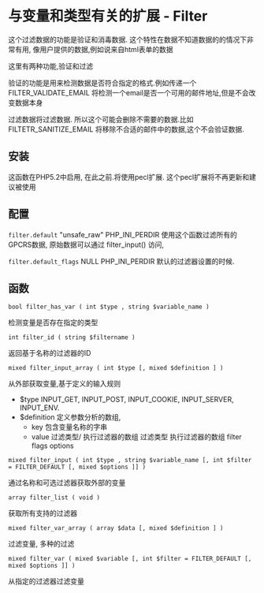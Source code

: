# 与变量和类型有关的扩展 - Filter


这个过滤数据的功能是验证和消毒数据. 这个特性在数据不知道数据的的情况下非常有用, 像用户提供的数据,例如说来自html表单的数据

这里有两种功能,验证和过滤

验证的功能是用来检测数据是否符合指定的格式.例如传递一个 FILTER_VALIDATE_EMAIL 将检测一个email是否一个可用的邮件地址,但是不会改变数据本身

过滤数据将过滤数据. 所以这个可能会删除不需要的数据.比如 FILTETR_SANITIZE_EMAIL 将移除不合适的邮件中的数据,这个不会验证数据.


## 安装

这函数在PHP5.2中启用, 在此之前.将使用pecl扩展. 这个pecl扩展将不再更新和建议被使用

## 配置


`filter.default`  "unsafe_raw"
PHP_INI_PERDIR    使用这个函数过滤所有的GPCRS数据, 原始数据可以通过 filter_input() 访问,

`filter.default_flags` NULL
PHP_INI_PERDIR    默认的过滤器设置的时候.


## 函数

`bool filter_has_var ( int $type , string $variable_name )`

检测变量是否存在指定的类型

`int filter_id ( string $filtername )`

返回基于名称的过滤器的ID

`mixed filter_input_array ( int $type [, mixed $definition ] )`

从外部获取变量,基于定义的输入规则
- $type
          INPUT_GET, INPUT_POST, INPUT_COOKIE, INPUT_SERVER, INPUT_ENV. 
- $definition
    定义参数分析的数组, 
    - key   包含变量名称的字串
    - value 过滤类型/ 执行过滤器的数组
           过滤类型
           执行过滤器的数组
                filter 
                flags
                options
     
`mixed filter_input ( int $type , string $variable_name [, int $filter = FILTER_DEFAULT [, mixed $options ]] )`

通过名称和可选过滤器获取外部的变量

`array filter_list ( void )`

获取所有支持的过滤器

`mixed filter_var_array ( array $data [, mixed $definition ] )`

过滤变量, 多种的过滤

`mixed filter_var ( mixed $variable [, int $filter = FILTER_DEFAULT [, mixed $options ]] )`

从指定的过滤器过滤变量

















